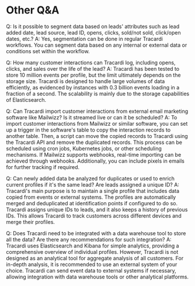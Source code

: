 # Other Q&A

Q: Is it possible to segment data based on leads' attributes such as lead added date, lead source, lead ID, opens, clicks, sold/not sold, click/open dates, etc.?
A: Yes, segmentation can be done in regular Tracardi workflows. You can segment data based on any internal or external data or conditions set within the workflow.

Q: How many customer interactions can Tracardi log, including opens, clicks, and sales over the life of the lead?
A: Tracardi has been tested to store 10 million events per profile, but the limit ultimately depends on the storage size. Tracardi is designed to handle large volumes of data efficiently, as evidenced by instances with 0.3 billion events loading in a fraction of a second. The scalability is mainly due to the storage capabilities of Elasticsearch.

Q: Can Tracardi import customer interactions from external email marketing software like Mailwizz? Is it streamed live or can it be scheduled?
A: To import customer interactions from Mailwizz or similar software, you can set up a trigger in the software's table to copy the interaction records to another table. Then, a script can move the copied records to Tracardi using the Tracardi API and remove the duplicated records. This process can be scheduled using cron jobs, Kubernetes jobs, or other scheduling mechanisms. If Mailwizz supports webhooks, real-time importing can be achieved through webhooks. Additionally, you can include pixels in emails for further tracking if required.

Q: Can newly added data be analyzed for duplicates or used to enrich current profiles if it's the same lead? Are leads assigned a unique ID?
A: Tracardi's main purpose is to maintain a single profile that includes data copied from events or external systems. The profiles are automatically merged and deduplicated at identification points if configured to do so. Tracardi assigns unique IDs to leads, and it also keeps a history of previous IDs. This allows Tracardi to track customers across different devices and merge their profiles.

Q: Does Tracardi need to be integrated with a data warehouse tool to store all the data? Are there any recommendations for such integration?
A: Tracardi uses Elasticsearch and Kibana for simple analytics, providing a comprehensive overview of individual profiles. However, Tracardi is not designed as an analytical tool for aggregate analysis of all customers. For in-depth analysis, it is recommended to use an external system of your choice. Tracardi can send event data to external systems if necessary, allowing integration with data warehouse tools or other analytical platforms.
